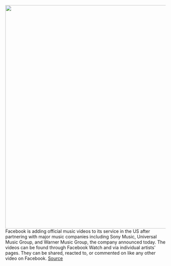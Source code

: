 <img src='https://cdn.vox-cdn.com/thumbor/CPMX0jYR_mtrotcun-Dv8bFxX1g=/0x0:1920x1080/1200x800/filters:focal(807x387:1113x693)/cdn.vox-cdn.com/uploads/chorus_image/image/67138644/Side_By_Side_View___IOS.0.png' width='700px' /><br/>
Facebook is adding official music videos to its service in the US after partnering with major music companies including Sony Music, Universal Music Group, and Warner Music Group, the company announced today. The videos can be found through Facebook Watch and via individual artists' pages. They can be shared, reacted to, or commented on like any other video on Facebook.
<a href='https://www.theverge.com/2020/7/31/21349302/facebook-music-videos-exclusives-official-sony-universal-group-warner'> Source <a/>